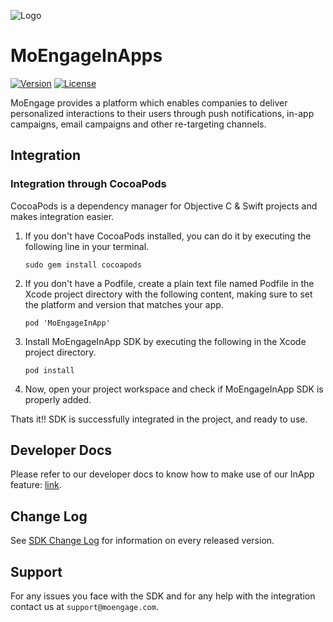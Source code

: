 ![Logo](https://github.com/moengage/MoEngage-iOS-InApps/blob/master/Images/moe_logo_blue.png)
# MoEngageInApps

[![Version](https://img.shields.io/cocoapods/v/MoEngageInApp.svg?style=flat)](http://cocoapods.org/pods/MoEngageInApp)
[![License](https://img.shields.io/cocoapods/l/MoEngageInApp.svg?style=flat)](http://cocoapods.org/pods/MoEngageInApp)

MoEngage provides a platform which enables companies to deliver personalized interactions to their users through push notifications, in-app campaigns, email campaigns and other re-targeting channels.

## Integration

### Integration through CocoaPods
CocoaPods is a dependency manager for Objective C & Swift projects and makes integration easier.

1. If you don't have CocoaPods installed, you can do it by executing the following line in your terminal.

    ```sudo gem install cocoapods```
    
2. If you don't have a Podfile, create a plain text file named Podfile in the Xcode project directory with the following content, making sure to set the platform and version that matches your app.

    ```pod 'MoEngageInApp'```
    
3. Install MoEngageInApp SDK by executing the following in the Xcode project directory.

    ```pod install```
    
4. Now, open your project workspace and check if MoEngageInApp SDK is properly added.
    

Thats it!! SDK is successfully integrated in the project, and ready to use. 

## Developer Docs
Please refer to our developer docs to know how to make use of our InApp feature: [link](https://developers.moengage.com/hc/en-us/articles/4404155127828-In-App-NATIV-SDK-Version-6-0-0-and-above-#integrating-inapp-0-0).

## Change Log
See [SDK Change Log](https://github.com/moengage/MoEngage-iOS-InApps/blob/master/CHANGELOG.md) for information on every released version.

## Support
For any issues you face with the SDK and for any help with the integration contact us at `support@moengage.com`.
